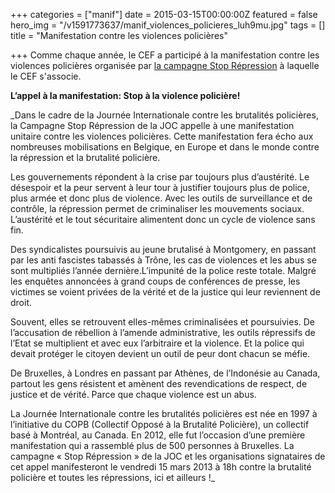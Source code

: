 +++
categories = ["manif"]
date = 2015-03-15T00:00:00Z
featured = false
hero_img = "/v1591773637/manif_violences_policieres_luh9mu.jpg"
tags = []
title = "Manifestation contre les violences policières"

+++
Comme chaque année, le CEF a participé à la manifestation contre les violences policières organisée par [la campagne Stop Répression](http://www.stop-repression.be/agenda/15mars/ "http://www.stop-repression.be/agenda/15mars/") à laquelle le CEF s'associe.  
  
**L’appel à la manifestation: Stop à la violence policière!**

_Dans le cadre de la Journée Internationale contre les brutalités policières, la Campagne Stop Répression de la JOC appelle à une manifestation unitaire contre les violences policières. Cette manifestation fera écho aux nombreuses mobilisations en Belgique, en Europe et dans le monde contre la répression et la brutalité policière.  
  
Les gouvernements répondent à la crise par toujours plus d’austérité. Le désespoir et la peur servent à leur tour à justifier toujours plus de police, plus armée et donc plus de violence. Avec les outils de surveillance et de contrôle, la répression permet de criminaliser les mouvements sociaux. L’austérité et le tout sécuritaire alimentent donc un cycle de violence sans fin.  
  
Des syndicalistes poursuivis au jeune brutalisé à Montgomery, en passant par les anti fascistes tabassés à Trône, les cas de violences et les abus se sont multipliés l’année dernière.L’impunité de la police reste totale. Malgré les enquêtes annoncées à grand coups de conférences de presse, les victimes se voient privées de la vérité et de la justice qui leur reviennent de droit.  
  
Souvent, elles se retrouvent elles-mêmes criminalisées et poursuivies. De l’accusation de rébellion à l’amende administrative, les outils répressifs de l’Etat se multiplient et avec eux l’arbitraire et la violence. Et la police qui devait protéger le citoyen devient un outil de peur dont chacun se méfie.  
  
De Bruxelles, à Londres en passant par Athènes, de l’Indonésie au Canada, partout les gens résistent et amènent des revendications de respect, de justice et de vérité. Parce que chaque violence est un abus.  
  
La Journée Internationale contre les brutalités policières est née en 1997 à l’initiative du COPB (Collectif Opposé à la Brutalité Policière), un collectif basé à Montréal, au Canada. En 2012, elle fut l’occasion d’une première manifestation qui a rassemblé plus de 500 personnes à Bruxelles. La campagne « Stop Répression » de la JOC et les organisations signataires de cet appel manifesteront le vendredi 15 mars 2013 à 18h contre la brutalité policière et toutes les répressions, ici et ailleurs !_